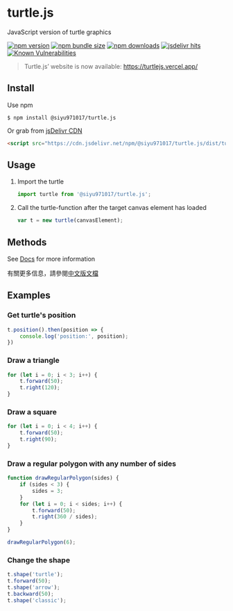 # turtle.js

JavaScript version of turtle graphics

[![npm version](https://img.shields.io/npm/v/@siyu971017/turtle.js.svg)](https://www.npmjs.org/package/@siyu971017/turtle.js)
[![npm bundle size](https://img.shields.io/bundlephobia/minzip/@siyu971017/turtle.js@latest)](https://bundlephobia.com/package/@siyu971017/turtle.js@latest)
[![npm downloads](https://img.shields.io/npm/dm/@siyu971017/turtle.js.svg)](https://npm-stat.com/charts.html?package=@siyu971017/turtle.js)
[![jsdelivr hits](https://data.jsdelivr.com/v1/package/npm/@siyu971017/turtle.js/badge?style=rounded)](https://www.jsdelivr.com/package/npm/@siyu971017/turtle.js)
[![Known Vulnerabilities](https://snyk.io/test/npm/@siyu971017/turtle.js/badge.svg)](https://snyk.io/test/npm/@siyu971017/turtle.js)

> Turtle.js’ website is now available: https://turtlejs.vercel.app/

## Install
Use npm

```
$ npm install @siyu971017/turtle.js
```

Or grab from [jsDelivr CDN](https://www.jsdelivr.com/package/npm/@siyu971017/turtle.js)

```html
<script src="https://cdn.jsdelivr.net/npm/@siyu971017/turtle.js/dist/turtle.umd.min.js"></script>
```

## Usage

1. Import the turtle

    ```js
    import turtle from '@siyu971017/turtle.js';
    ```
2. Call the turtle-function after the target canvas element has loaded

    ```js
    var t = new turtle(canvasElement);
    ```

## Methods
See [Docs](./DOCS.md) for more information

有關更多信息，請參閱[中文版文檔](./DOCS_ZH.md)

## Examples

### Get turtle's position
```js
t.position().then(position => {
    console.log('position:', position);
})
```

### Draw a triangle
```js
for (let i = 0; i < 3; i++) {
    t.forward(50);
    t.right(120);
}
```

### Draw a square
```js
for (let i = 0; i < 4; i++) {
    t.forward(50);
    t.right(90);
}
```

### Draw a regular polygon with any number of sides
```js
function drawRegularPolygon(sides) {
    if (sides < 3) {
        sides = 3;
    }
    for (let i = 0; i < sides; i++) {
        t.forward(50);
        t.right(360 / sides);
    } 
}

drawRegularPolygon(6);
```

### Change the shape
```js
t.shape('turtle');
t.forward(50);
t.shape('arrow');
t.backward(50);
t.shape('classic');
```